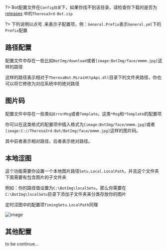 ?> Bot配置文件在`Config目录`下，如果你找不到该目录，请检查你下载的是否为 [releases](https://github.com/GardenHamster/Theresa3rd-Bot/releases) 中的`Theresa3rd-Bot.zip`

?> 下列说明以点号`.`来表示子配置项，例：`General.Prefix`表示`General.yml`下的`Prefix`配置

## 路径配置
配置文件中存在一些比如`BotImg/download`或者`[image:BotImg/face/emmm.jpg]`这样的路径

这样的路径表示相对于`TheresaBot.MiraiHttpApi.dll`目录下的文件夹路径，你也可以将它修改为对应系统中的绝对路径

## 图片码
配置文件中存在一些类似`ErrorMsg`或者`Template`，这类`*Msg`和`*Template`的配置项

你可以在这类格式的配置项中插入格式为`[image:BotImg/face/emmm.jpg]`或者`[image:C://Theresa3rd-Bot/BotImg/face/emmm.jpg]`这样的图片码。

其中前者表示相对路径，后者表示绝对路径。

## 本地涩图
这个功能需要你设置一个本地图片路径`Setu.Local.LocalPath`，并且这个文件夹下面需要有包含图片的子文件夹

例如：你的路径值设置为`C:\BotImg\localSetu`，那么你需要在`C:\BotImg\localSetu`目录下添加子文件夹来分类存放你的图片

定时涩图中的配置项`TimingSetu.LocalPath`同理

![image](/img/setting/20230215115916.jpg)

## 其他配置
to be continue...
